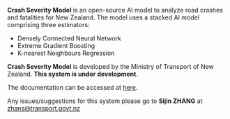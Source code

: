 **Crash Severity Model** is an open-source AI model to analyze road crashes and fatalities for New Zealand. The model uses a stacked AI model comprising three estimators:

- Densely Connected Neural Network
- Extreme Gradient Boosting
- K-nearest Neighbours Regression

**Crash Severity Model** is developed by the Ministry of Transport of New Zealand. **This system is under development**. 

The documentation can be accessed at [here](https://crash-severity-model.readthedocs.io/en/latest/index.html).

Any issues/suggestions for this system please go to **Sijin ZHANG** at zhans@transport.govt.nz

